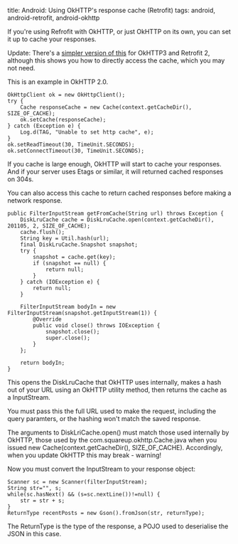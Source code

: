 title: Android: Using OkHTTP's response cache (Retrofit)
tags: android, android-retrofit, android-okhttp

If you're using Refrofit with OkHTTP, or just OkHTTP on its own, you can set it up to cache your responses.

Update: There's a [simpler version of this](/android-retrofit2-okhttp3-cache-network-request-offline.html) for OkHTTP3 and Retrofit 2, although this shows you how to directly access the cache, which you may not need.

This is an example in OkHTTP 2.0.

    OkHttpClient ok = new OkHttpClient();
    try {
        Cache responseCache = new Cache(context.getCacheDir(), SIZE_OF_CACHE);
        ok.setCache(responseCache);
    } catch (Exception e) {
        Log.d(TAG, "Unable to set http cache", e);
    }
    ok.setReadTimeout(30, TimeUnit.SECONDS);
    ok.setConnectTimeout(30, TimeUnit.SECONDS);

If you cache is large enough, OkHTTP will start to cache your responses. And if your server uses Etags or similar, it will returned cached responses on 304s.

You can also access this cache to return cached responses before making a network response.

    public FilterInputStream getFromCache(String url) throws Exception {
        DiskLruCache cache = DiskLruCache.open(context.getCacheDir(), 201105, 2, SIZE_OF_CACHE);    
        cache.flush();
        String key = Util.hash(url);
        final DiskLruCache.Snapshot snapshot;
        try {
            snapshot = cache.get(key);
            if (snapshot == null) {
                return null;
            }
        } catch (IOException e) {
            return null;
        }

        FilterInputStream bodyIn = new FilterInputStream(snapshot.getInputStream(1)) {
            @Override
            public void close() throws IOException {
                snapshot.close();
                super.close();
            }
        };

        return bodyIn;
    }
    
This opens the DiskLruCache that OkHTTP uses internally, makes a hash out of your URL using an OkHTTP utility method, then returns the cache as a InputStream.

You must pass this the full URL used to make the request, including the query paramters, or the hashing won't match the saved response.

The arguments to DiskLriCache.open() must match those used internally by OkHTTP, those used by the com.squareup.okhttp.Cache.java when you issued new Cache(context.getCacheDir(), SIZE_OF_CACHE). Accordingly, when you update OkHTTP this may break - warning!

Now you must convert the InputStream to your response object:

    Scanner sc = new Scanner(filterInputStream);
    String str="", s;
    while(sc.hasNext() && (s=sc.nextLine())!=null) {
        str = str + s;
    }
    ReturnType recentPosts = new Gson().fromJson(str, returnType);

The ReturnType is the type of the response, a POJO used to deserialise the JSON in this case.
